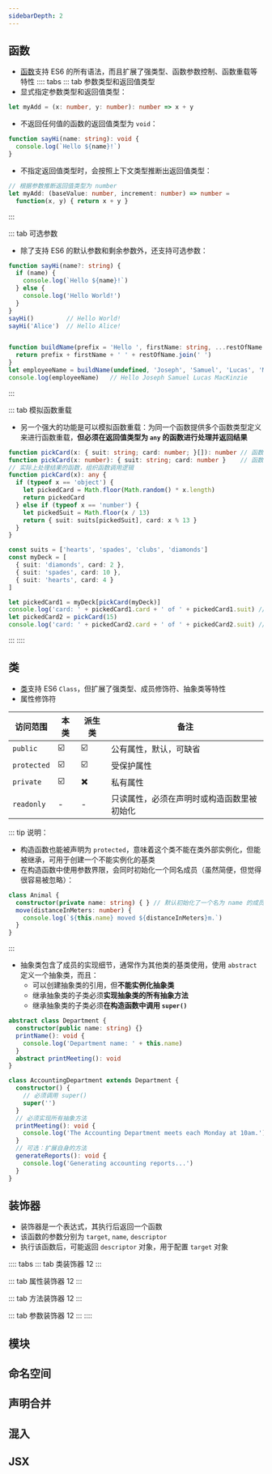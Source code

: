 ```yaml
---
sidebarDepth: 2
---
```


## 函数

+ [函数](https://typescript.bootcss.com/functions.html)支持 ES6 的所有语法，而且扩展了强类型、函数参数控制、函数重载等特性
:::: tabs
::: tab 参数类型和返回值类型
+ 显式指定参数类型和返回值类型：
```ts
let myAdd = (x: number, y: number): number => x + y
```

+ 不返回任何值的函数的返回值类型为 `void`：
```ts
function sayHi(name: string): void {
  console.log(`Hello ${name}!`)
}
```

+ 不指定返回值类型时，会按照上下文类型推断出返回值类型：
```ts
// 根据参数推断返回值类型为 number
let myAdd: (baseValue: number, increment: number) => number =
  function(x, y) { return x + y }
```
:::

::: tab 可选参数
+ 除了支持 ES6 的默认参数和剩余参数外，还支持可选参数：
```ts
function sayHi(name?: string) {
  if (name) {
    console.log(`Hello ${name}!`)
  } else {
    console.log('Hello World!')
  }
}
sayHi()         // Hello World!
sayHi('Alice')  // Hello Alice!


function buildName(prefix = 'Hello ', firstName: string, ...restOfName: string[]) {
  return prefix + firstName + ' ' + restOfName.join(' ')
}
let employeeName = buildName(undefined, 'Joseph', 'Samuel', 'Lucas', 'MacKinzie')
console.log(employeeName)   // Hello Joseph Samuel Lucas MacKinzie
```
:::

::: tab 模拟函数重载
+ 另一个强大的功能是可以模拟函数重载：为同一个函数提供多个函数类型定义来进行函数重载，**但必须在返回值类型为 `any` 的函数进行处理并返回结果**
```ts
function pickCard(x: { suit: string; card: number; }[]): number // 函数重载
function pickCard(x: number): { suit: string; card: number }    // 函数重载
// 实际上处理结果的函数，组织函数调用逻辑
function pickCard(x): any {
  if (typeof x == 'object') {
    let pickedCard = Math.floor(Math.random() * x.length)
    return pickedCard
  } else if (typeof x == 'number') {
    let pickedSuit = Math.floor(x / 13)
    return { suit: suits[pickedSuit], card: x % 13 }
  }
}

const suits = ['hearts', 'spades', 'clubs', 'diamonds']
const myDeck = [
  { suit: 'diamonds', card: 2 }, 
  { suit: 'spades', card: 10 }, 
  { suit: 'hearts', card: 4 }
]

let pickedCard1 = myDeck[pickCard(myDeck)]
console.log('card: ' + pickedCard1.card + ' of ' + pickedCard1.suit) // card: 4 of hearts
let pickedCard2 = pickCard(15)
console.log('card: ' + pickedCard2.card + ' of ' + pickedCard2.suit) // card: 2 of spades
```
:::
::::



## 类

+ [类](https://typescript.bootcss.com/classes.html)支持 ES6 `Class`，但扩展了强类型、成员修饰符、抽象类等特性
+ 属性修饰符

|访问范围|本类|派生类|备注|
|-|-|-|-|
|`public`|☑️|☑️|公有属性，默认，可缺省|
|`protected`|☑️|☑️|受保护属性|
|`private`|☑️|✖️|私有属性|
|`readonly`|-|-|只读属性，必须在声明时或构造函数里被初始化|


::: tip 说明：
+ 构造函数也能被声明为 `protected`，意味着这个类不能在类外部实例化，但能被继承，可用于创建一个不能实例化的基类
+ 在构造函数中使用参数界限，会同时初始化一个同名成员（虽然简便，但觉得很容易被忽略）：
```ts
class Animal {
  constructor(private name: string) { } // 默认初始化了一个名为 name 的成员变量
  move(distanceInMeters: number) {
    console.log(`${this.name} moved ${distanceInMeters}m.`)
  }
}
```
:::


+ 抽象类包含了成员的实现细节，通常作为其他类的基类使用，使用 `abstract` 定义一个抽象类，而且：
  + 可以创建抽象类的引用，但**不能实例化抽象类**
  + 继承抽象类的子类必须**实现抽象类的所有抽象方法**
  + 继承抽象类的子类必须**在构造函数中调用 `super()`**

```ts
abstract class Department {
  constructor(public name: string) {}
  printName(): void {
    console.log('Department name: ' + this.name)
  }
  abstract printMeeting(): void
}

class AccountingDepartment extends Department {
  constructor() {
    // 必须调用 super()
    super('')
  }
  // 必须实现所有抽象方法
  printMeeting(): void {
    console.log('The Accounting Department meets each Monday at 10am.')
  }
  // 可选：扩展自身的方法
  generateReports(): void {
    console.log('Generating accounting reports...')
  }
}
```



## 装饰器

+ 装饰器是一个表达式，其执行后返回一个函数
+ 该函数的参数分别为 `target`, `name`, `descriptor`
+ 执行该函数后，可能返回 `descriptor` 对象，用于配置 `target` 对象

:::: tabs
::: tab 类装饰器
12
:::

::: tab 属性装饰器
12
:::

::: tab 方法装饰器
12
:::

::: tab 参数装饰器
12
:::
::::




## 模块
## 命名空间
## 声明合并
## 混入
## JSX
